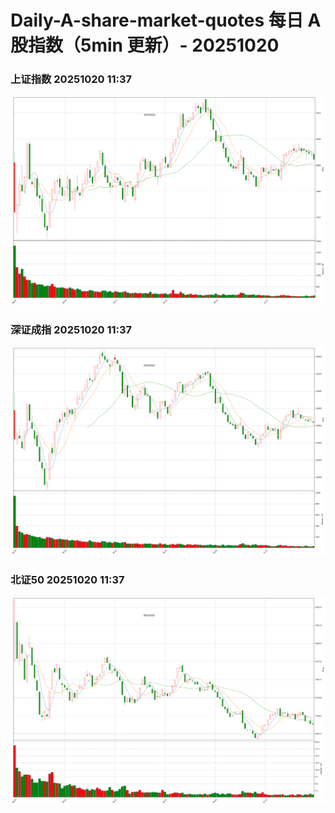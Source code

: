 
# Daily-A-share-market-quotes 每日 A 股指数（5min 更新）- 20251020

### 上证指数 20251020 11:37
![](./fig/2025/10/20251020-sh000001.png)

### 深证成指 20251020 11:37
![](./fig/2025/10/20251020-sz399001.png)

### 北证50 20251020 11:37
![](./fig/2025/10/20251020-bj899050.png)
